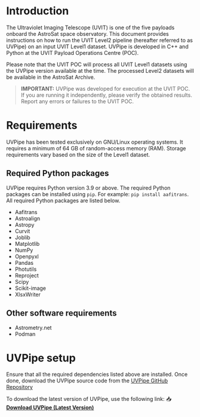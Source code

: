 
# Introduction

The Ultraviolet Imaging Telescope (UVIT) is one of the five payloads onboard the AstroSat space observatory.
This document provides instructions on how to run the UVIT Level2 pipeline (hereafter referred to as UVPipe) on an input UVIT Level1 dataset.  UVPipe is developed in C++ and Python at the UVIT Payload Operations Centre (POC).

Please note that the UVIT POC will process all UVIT Level1 datasets using the UVPipe version available at the time. The processed Level2 datasets will be available in the AstroSat Archive.
> **IMPORTANT:** UVPipe was developed for execution at the UVIT POC. If you are running it independently, please verify the obtained results. Report any errors or failures to the UVIT POC.

# Requirements

UVPipe has been tested exclusively on GNU/Linux operating systems. It requires a minimum of 64 GB of random-access memory (RAM). Storage requirements vary based on the size of the Level1 dataset.

## Required Python packages

UVPipe requires Python version 3.9 or above. The required Python packages can be installed using `pip`. For example: ```pip install aafitrans```. All required Python packages are listed below.
* Aafitrans
* Astroalign
* Astropy
* Curvit
* Joblib
* Matplotlib
* NumPy
* Openpyxl
* Pandas
* Photutils
* Reproject
* Scipy
* Scikit-image
* XlsxWriter

## Other software requirements

* Astrometry.net
* Podman

# UVPipe setup

Ensure that all the required dependencies listed above are installed.   Once done, download the UVPipe source code from the [UVPipe GitHub Repository](https://github.com/prajwel/UVPipe)

To download the latest version of UVPipe, use the following link:
📥 **[Download UVPipe (Latest Version)](https://github.com/prajwel/UVPipe/archive/refs/heads/main.zip)**
